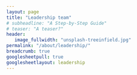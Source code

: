 ```yaml
---
layout: page
title: "Leadership team"
# subheadline: "A Step-by-Step Guide"
# teaser: "A teaser?"
header:
   image_fullwidth: "unsplash-treeinfield.jpg"
permalink: "/about/leadership/"
breadcrumb: true
googlesheetpull: true
googlesheetlayout: leadership
---
```


<div class="google-sheet-layout"></div>
